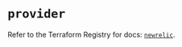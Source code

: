 # `provider`

Refer to the Terraform Registry for docs: [`newrelic`](https://registry.terraform.io/providers/newrelic/newrelic/3.36.0/docs).
